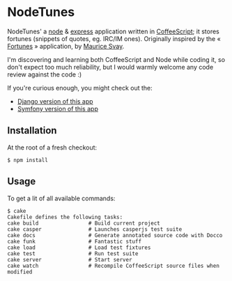 NodeTunes
=========

NodeTunes' a [node](http://www.nodejs.org/) & [express](http://expressjs.com/)
application written in [CoffeeScript](http://coffeescript.org/); it stores
fortunes (snippets of quotes, eg. IRC/IM ones). Originally inspired by the
« [Fortunes](http://fortunes.inertie.org/) » application,
by [Maurice Svay](http://svay.com/).

I'm discovering and learning both CoffeeScript and Node while coding it, so
don't expect too much reliability, but I would warmly welcome any code review
against the code :)

If you're curious enough, you might check out the:

- [Django version of this app](http://github.com/n1k0/djortunes)
- [Symfony version of this app](http://github.com/n1k0/sftunes)

Installation
------------

At the root of a fresh checkout:

    $ npm install

Usage
-----

To get a lit of all available commands:

    $ cake
    Cakefile defines the following tasks:
    cake build                # Build current project
    cake casper               # Launches casperjs test suite
    cake docs                 # Generate annotated source code with Docco
    cake funk                 # Fantastic stuff
    cake load                 # Load test fixtures
    cake test                 # Run test suite
    cake server               # Start server
    cake watch                # Recompile CoffeeScript source files when modified
